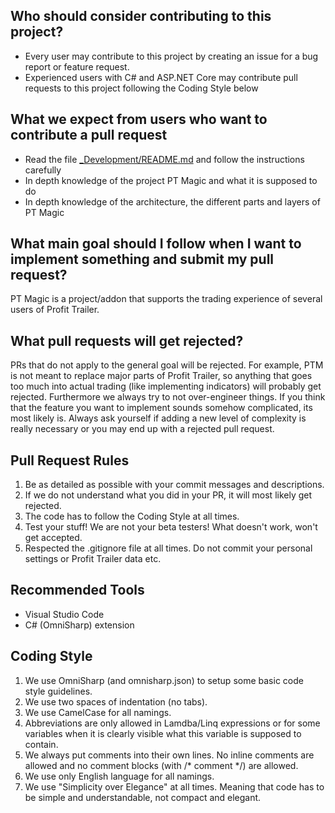 ## Who should consider contributing to this project?
- Every user may contribute to this project by creating an issue for a bug report or feature request.
- Experienced users with C# and ASP.NET Core may contribute pull requests to this project following the Coding Style below

## What we expect from users who want to contribute a pull request
- Read the file [_Development/README.md](https://github.com/PTMagicians/PTMagic/blob/master/_Development/README.md) and follow the instructions carefully
- In depth knowledge of the project PT Magic and what it is supposed to do
- In depth knowledge of the architecture, the different parts and layers of PT Magic

## What main goal should I follow when I want to implement something and submit my pull request?
PT Magic is a project/addon that supports the trading experience of several users of Profit Trailer.

## What pull requests will get rejected?
PRs that do not apply to the general goal will be rejected. For example, PTM is not meant to replace major parts of Profit Trailer, so anything that goes too much into actual trading (like implementing indicators) will probably get rejected.
Furthermore we always try to not over-engineer things. If you think that the feature you want to implement sounds somehow complicated, its most likely is. Always ask yourself if adding a new level of complexity is really necessary or you may end up with a rejected pull request.

## Pull Request Rules
1. Be as detailed as possible with your commit messages and descriptions.
2. If we do not understand what you did in your PR, it will most likely get rejected.
3. The code has to follow the Coding Style at all times.
4. Test your stuff! We are not your beta testers! What doesn't work, won't get accepted.
5. Respected the .gitignore file at all times. Do not commit your personal settings or Profit Trailer data etc.

## Recommended Tools
- Visual Studio Code
- C# (OmniSharp) extension

## Coding Style
1. We use OmniSharp (and omnisharp.json) to setup some basic code style guidelines.
2. We use two spaces of indentation (no tabs).
3. We use CamelCase for all namings.
4. Abbreviations are only allowed in Lamdba/Linq expressions or for some variables when it is clearly visible what this variable is supposed to contain.
5. We always put comments into their own lines. No inline comments are allowed and no comment blocks (with /* comment */) are allowed.
6. We use only English language for all namings.
7. We use "Simplicity over Elegance" at all times. Meaning that code has to be simple and understandable, not compact and elegant.

